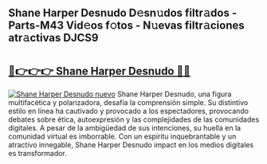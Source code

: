 ## Shane Harper Desnudo D𝚎sn𝚞dos filtr𝚊dos - Parts-M43 Vid𝚎os f𝚘tos - N𝚞evas filtr𝚊ciones atr𝚊ctivas DJCS9

# <h2><a href="http://mb8j5mg.tromn.icu/?c=Shane+Harper+Desnudo">🔗👉👉👉 Shane Harper Desnudo 🔗🔗</a></h2>

[![Shane Harper Desnudo nuevo](https://i.imgur.com/pEAQMta.gif)](http://mb8j5mg.tromn.icu/?c=Shane+Harper+Desnudo)
Shane Harper Desnudo, una figura multifacética y polarizadora, desafía la comprensión simple. Su distintivo estilo en línea ha cautivado y provocado a los espectadores, provocando debates sobre ética, autoexpresión y las complejidades de las comunidades digitales. A pesar de la ambigüedad de sus intenciones, su huella en la comunidad virtual es imborrable. Con un espíritu inquebrantable y un atractivo innegable, Shane Harper Desnudo impact en los medios digitales es transformador.
